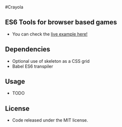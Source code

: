 #Crayola

## ES6 Tools for browser based games

* You can check the [live example here! ](https://omar-gonzalez.github.io/Crayola/)

## Dependencies 

* Optional use of skeleton as a CSS grid 
* Babel ES6 transpiler

## Usage 

* TODO

## License 

* Code released under the MIT license.


